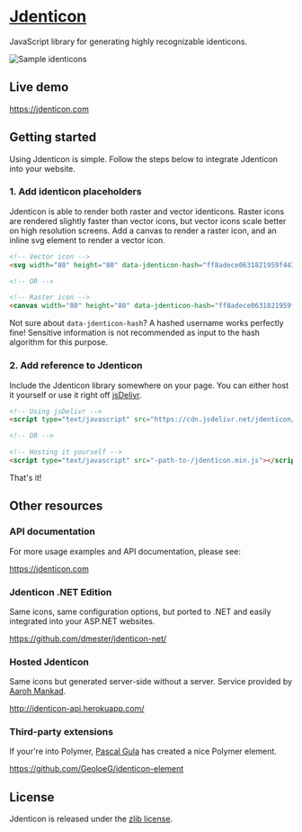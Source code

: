 # [Jdenticon](https://jdenticon.com)
JavaScript library for generating highly recognizable identicons.

![Sample identicons](https://jdenticon.com/hosted/github-samples.png)

## Live demo
https://jdenticon.com

## Getting started
Using Jdenticon is simple. Follow the steps below to integrate Jdenticon into your website.

### 1. Add identicon placeholders
Jdenticon is able to render both raster and vector identicons. Raster icons are rendered 
slightly faster than vector icons, but vector icons scale better on high resolution screens.
Add a canvas to render a raster icon, and an inline svg element to render a vector icon.

```HTML
<!-- Vector icon -->
<svg width="80" height="80" data-jdenticon-hash="ff8adece0631821959f443c9d956fc39"></svg>

<!-- OR -->

<!-- Raster icon -->
<canvas width="80" height="80" data-jdenticon-hash="ff8adece0631821959f443c9d956fc39"></canvas>
```

Not sure about ```data-jdenticon-hash```? A hashed username works perfectly fine! Sensitive information 
is not recommended as input to the hash algorithm for this purpose.

### 2. Add reference to Jdenticon
Include the Jdenticon library somewhere on your page. You can either host it yourself or 
use it right off [jsDelivr](https://www.jsdelivr.com).

```HTML
<!-- Using jsDelivr -->
<script type="text/javascript" src="https://cdn.jsdelivr.net/jdenticon/1.4.0/jdenticon.min.js"></script>

<!-- OR -->

<!-- Hosting it yourself -->
<script type="text/javascript" src="-path-to-/jdenticon.min.js"></script>
```
That's it!

## Other resources
### API documentation
For more usage examples and API documentation, please see:

https://jdenticon.com

### Jdenticon .NET Edition
Same icons, same configuration options, but ported to .NET and easily integrated into your ASP.NET websites.

https://github.com/dmester/jdenticon-net/

### Hosted Jdenticon
Same icons but generated server-side without a server. Service provided by [Aaroh Mankad](https://github.com/aarohmankad).

http://identicon-api.herokuapp.com/

### Third-party extensions
If your're into Polymer, [Pascal Gula](https://github.com/MeTaNoV) has created a nice Polymer element.

https://github.com/GeoloeG/identicon-element

## License
Jdenticon is released under the [zlib license](https://github.com/dmester/jdenticon/blob/master/license.txt).
